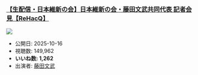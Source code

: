 ### [【生配信・日本維新の会】日本維新の会・藤田文武共同代表 記者会見【ReHacQ】](https://www.youtube.com/watch?v=l0O-55Lnark)
[![](https://img.youtube.com/vi/l0O-55Lnark/sddefault.jpg)](https://www.youtube.com/watch?v=l0O-55Lnark)
-   公開日: 2025-10-16
-   視聴数: 149,962
-   **いいね数: 1,262**
-   出演者: [藤田文武](/rehacq_fan/people/藤田文武 "wikilink")
